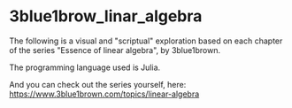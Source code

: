 # 3blue1brow_linar_algebra

The following is a visual and "scriptual" exploration based on each chapter of the series "Essence of linear algebra", by 3blue1brown.

The programming language used is Julia.

And you can check out the series yourself, here: https://www.3blue1brown.com/topics/linear-algebra

